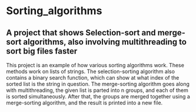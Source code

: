 # Sorting_algorithms

## A project that shows Selection-sort and merge-sort algorithms, also involving multithreading to sort big files faster

This project is an example of how various sorting algorithms work. These methods work on lists of strings. 
The selection-sorting algorithm also contains a binary search function, which can show at what index of the sorted list is the 
string in question.
The merge-sorting algorithm goes along with multithreading, the given list is parted into n groups, and each of them is sorted 
simultaneously. After that, the groups are merged together using a merge-sorting algorithm, and the result is printed into a new file.

